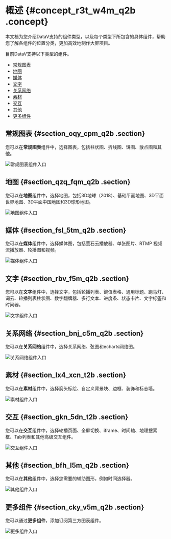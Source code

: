 # 概述 {#concept_r3t_w4m_q2b .concept}

本文档为您介绍DataV支持的组件类型，以及每个类型下所包含的具体组件，帮助您了解各组件的位置分类，更加高效地制作大屏项目。

目前DataV支持以下类型的组件。

-   [常规图表](#section_oqy_cpm_q2b)
-   [地图](#section_qzq_fqm_q2b)
-   [媒体](#section_fsl_5tm_q2b)
-   [文字](#section_rbv_f5m_q2b)
-   [关系网络](#section_bnj_c5m_q2b)
-   [素材](#section_lx4_xcn_t2b)
-   [交互](#section_gkn_5dn_t2b)
-   [其他](#section_bfh_l5m_q2b)
-   [更多组件](#section_cky_v5m_q2b)

## 常规图表 {#section_oqy_cpm_q2b .section}

您可以在**常规图表**组件中，选择图表，包括柱状图、折线图、饼图、散点图和其他。

![常规图表组件入口](images/9394_zh-CN.gif)

## 地图 {#section_qzq_fqm_q2b .section}

您可以在**地图**组件中，选择地图，包括3D地球（2018）、基础平面地图、3D平面世界地图、3D平面中国地图和3D球形地图。

![地图组件入口](images/9395_zh-CN.gif)

## 媒体 {#section_fsl_5tm_q2b .section}

您可以在**媒体**组件中，选择媒体图，包括萤石云播放器、单张图片、RTMP 视频流播放器、轮播图和视频。

![媒体组件入口](images/9396_zh-CN.gif)

## 文字 {#section_rbv_f5m_q2b .section}

您可以在**文字**组件中，选择文字，包括轮播列表、键值表格、通用标题、跑马灯、词云、轮播列表柱状图、数字翻牌器、多行文本、进度条、状态卡片、文字标签和时间器。

![文字组件入口](images/9397_zh-CN.gif)

## 关系网络 {#section_bnj_c5m_q2b .section}

您可以在**关系网络**组件中，选择关系网络、弦图和echarts网络图。

![关系网络组件入口](images/9398_zh-CN.gif)

## 素材 {#section_lx4_xcn_t2b .section}

您可以在**素材**组件中，选择箭头标绘、自定义背景块、边框、装饰和标志墙。

![素材组件入口](http://static-aliyun-doc.oss-cn-hangzhou.aliyuncs.com/assets/img/16557/15644555528099_zh-CN.png)

## 交互 {#section_gkn_5dn_t2b .section}

您可以在**交互**组件中，选择轮播页面、全屏切换、iframe、时间轴、地理搜索框、Tab列表和其他高级交互组件。

![交互组件入口](images/9399_zh-CN.gif)

## 其他 {#section_bfh_l5m_q2b .section}

您可以在**其他**组件中，选择您需要的辅助图形，例如时间选择器。

![其他组件入口](images/9248_zh-CN.gif)

## 更多组件 {#section_cky_v5m_q2b .section}

您可以通过**更多组件**，添加订阅第三方图表组件。

![更多组件入口](images/9249_zh-CN.gif)

